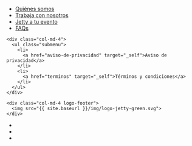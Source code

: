 <!-- <div class="container footer">

  <div class="row">
    <div class="col-md-10">
      <div class="row">
        <div class="col-md-12">
          <ul class="submenu">
            <li>
              <a href="conductor" target="_self">Trabaja con nosotros</a>
            </li>
            <li>
              <a href="eventos" target="_self">Jetty a tu evento</a>
            </li>
            <li>
              <a href="faqs" target="_self">FAQs</a>
            </li>
            <li>
              <a href="aviso-de-privacidad" target="_self">Aviso de privacidad</a>
            </li>
            <li>
              <a href="terminos" target="_self">Términos y condiciones</a>
            </li>
          </ul>
        </div>
      </div>
    </div>
    <div class="col-md-2 text-center logo-footer">
      <img src="img/logo-jetty-green.svg">
    </div>
  </div>

  <div class="row">
    <div class="col-md-12">
      <ul class="social text-center">
        <li class="social-mobile">
          <a href="https://www.facebook.com/JettyMX/" target="_blank" class="social-fb"></a>
        </li>
        <li class="social-mobile">
          <a href="https://twitter.com/jettymx" target="_blank" class="social-tw"></a>
        </li>
        <li class="social-mobile">
          <a href="https://www.instagram.com/jetty.mx" target="_blank" class="social-ins"></a>
        </li>
      </ul>
    </div>
  </div>

</div> -->

<div class="container footer">

  <div class="row">
    <div class="col-md-4">
      <ul class="submenu">
        <li>
          <a href="quienes">Quiénes somos</a>
        </li>
        <li>
          <a href="conductor" target="_self">Trabaja con nosotros</a>
        </li>
        <li>
          <a href="eventos" target="_self">Jetty a tu evento</a>
        </li>
        <li>
          <a href="faqs" target="_self">FAQs</a>
        </li>
      </ul>
    </div>

    <div class="col-md-4">
      <ul class="submenu">
        <li>
          <a href="aviso-de-privacidad" target="_self">Aviso de privacidad</a>
        </li>
        <li>
          <a href="terminos" target="_self">Términos y condiciones</a>
        </li>
      </ul>
    </div>

    <div class="col-md-4 logo-footer">
      <img src="{{ site.baseurl }}/img/logo-jetty-green.svg">
    </div>
  </div>

  <div class="row">
    <div class="col-md-12">
      <ul class="social text-center">
        <li class="social-mobile">
          <a href="https://www.facebook.com/JettyMX/" target="_blank" class="social-fb"></a>
        </li>
        <li class="social-mobile">
          <a href="https://twitter.com/jettymx" target="_blank" class="social-tw"></a>
        </li>
        <li class="social-mobile">
          <a href="https://www.instagram.com/jetty.mx" target="_blank" class="social-ins"></a>
        </li>
      </ul>
    </div>
  </div>

</div>